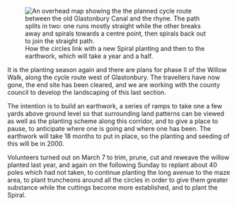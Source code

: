 <figure>
<img src="../willow-walk.png" alt="An overhead map showing the the planned cycle route between the old Glastonbury Canal and the rhyne. The path splits in two: one runs mostly straight while the other breaks away and spirals towards a centre point, then spirals back out to join the straight path.">
<figcaption>
How the circles link with a new Spiral planting
and then to the earthwork, which will take a year and a half.
</figcaption>
</figure>

It is the planting season again and there are plans for phase II of the
Willow Walk, along the cycle route west of Glastonbury. The travellers
have now gone, the end site has been cleared, and we are working with
the county council to develop the landscaping of this last section.

The intention is to build an earthwork, a series of ramps to take one a
few yards above ground level so that surrounding land patterns can be
viewed as well as the planting scheme along this corridor, and to give a
place to pause, to anticipate where one is going and where one has been.
The earthwork will take 18 months to put in place, so the planting and
seeding of this will be in 2000.

Volunteers turned out on March 7 to trim, prune, cut and reweave the
willow planted last year, and again on the following Sunday to replant
about 40 poles which had not taken, to continue planting the long avenue
to the maze area, to plant truncheons around all the circles in order to
give them greater substance while the cuttings become more established,
and to plant the Spiral.
